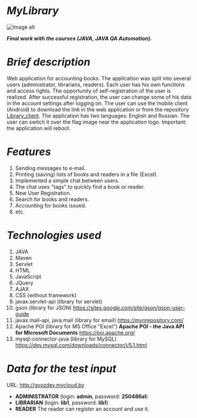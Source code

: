 # <i>MyLibrary</i>
![Image alt](https://github.com/gvozdev1986/MyLibrary/blob/master/webapp/img/logo.png)

<b><i>Final work with the courses (JAVA, JAVA QA Automation).</i></b>


# <i>Brief description</i>
Web application for accounting books. 
The application was split into several users (administrator, librarians, readers). 
Each user has his own functions and access rights. 
The opportunity of self-registration of the user is realized. 
After successful registration, the user can change some of his data in the account settings after logging on. 
The user can use the mobile client (Android) to download the link in the web application or from the repository [Library_client](https://github.com/gvozdev1986/MyLibraryClient/blob/master/Library_client.apk "Download mobile application"). The application has two languages: English and Russian. 
The user can switch it over the flag image near the application logo. 
Important: the application will reboot. 

# <i>Features</i>
1. Sending messages to e-mail.
2. Printing (saving) lists of books and readers in a file (Excel).
3. Implemented a simple chat between users.
4. The chat uses "tags" to quickly find a book or reader.
5. New User Registration.
6. Search for books and readers.
7. Accounting for books issued.
8. etc.

# <i>Technologies used</i>
1. JAVA
2. Maven
3. Servlet
4. HTML
5. JavaScript 
6. JQuery
7. AJAX
8. CSS (without framework)
9. javax.servlet-api (library for servlet)
10. gson (library for JSON) https://sites.google.com/site/gson/gson-user-guide
11. javax.mail-api, java.mail (library for email) https://mvnrepository.com/
12. Apache POI (library for MS Office "Excel") <b>Apache POI - the Java API for Microsoft Documents</b> https://poi.apache.org/
13. mysql-connector-java (library for MySQL) https://dev.mysql.com/downloads/connector/j/5.1.html

# <i>Data for the test input</i>
URL: http://gvozdev.mycloud.by
* <b>ADMINISTRATOR</b> (login: <b>admin</b>, password: <b>250486al</b>)
* <b>LIBRARIAN</b> (login: <b>lib1</b>, password: <b>lib1</b>)
* <b>READER</b> The reader can register an account and use it.
